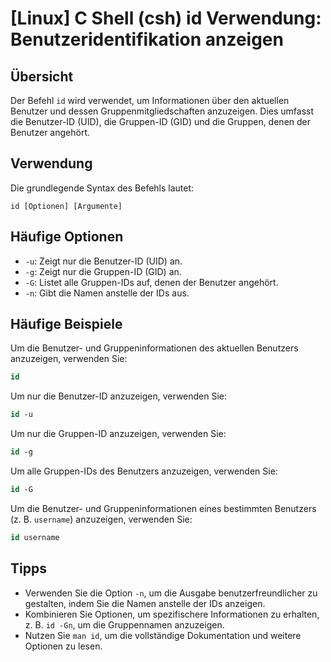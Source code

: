 # [Linux] C Shell (csh) id Verwendung: Benutzeridentifikation anzeigen

## Übersicht
Der Befehl `id` wird verwendet, um Informationen über den aktuellen Benutzer und dessen Gruppenmitgliedschaften anzuzeigen. Dies umfasst die Benutzer-ID (UID), die Gruppen-ID (GID) und die Gruppen, denen der Benutzer angehört.

## Verwendung
Die grundlegende Syntax des Befehls lautet:

```
id [Optionen] [Argumente]
```

## Häufige Optionen
- `-u`: Zeigt nur die Benutzer-ID (UID) an.
- `-g`: Zeigt nur die Gruppen-ID (GID) an.
- `-G`: Listet alle Gruppen-IDs auf, denen der Benutzer angehört.
- `-n`: Gibt die Namen anstelle der IDs aus.

## Häufige Beispiele
Um die Benutzer- und Gruppeninformationen des aktuellen Benutzers anzuzeigen, verwenden Sie:

```csh
id
```

Um nur die Benutzer-ID anzuzeigen, verwenden Sie:

```csh
id -u
```

Um nur die Gruppen-ID anzuzeigen, verwenden Sie:

```csh
id -g
```

Um alle Gruppen-IDs des Benutzers anzuzeigen, verwenden Sie:

```csh
id -G
```

Um die Benutzer- und Gruppeninformationen eines bestimmten Benutzers (z. B. `username`) anzuzeigen, verwenden Sie:

```csh
id username
```

## Tipps
- Verwenden Sie die Option `-n`, um die Ausgabe benutzerfreundlicher zu gestalten, indem Sie die Namen anstelle der IDs anzeigen.
- Kombinieren Sie Optionen, um spezifischere Informationen zu erhalten, z. B. `id -Gn`, um die Gruppennamen anzuzeigen.
- Nutzen Sie `man id`, um die vollständige Dokumentation und weitere Optionen zu lesen.